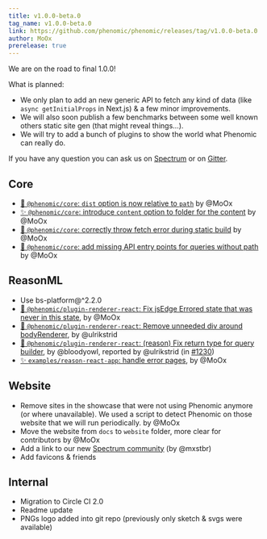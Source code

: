 ```yaml
---
title: v1.0.0-beta.0
tag_name: v1.0.0-beta.0
link: https://github.com/phenomic/phenomic/releases/tag/v1.0.0-beta.0
author: MoOx
prerelease: true
---
```


We are on the road to final 1.0.0!

What is planned:

- We only plan to add an new generic API to fetch any kind of data (like
  `async getInitialProps` in Next.js) & a few minor improvements.
- We will also soon publish a few benchmarks between some well known others
  static site gen (that might reveal things…).
- We will try to add a bunch of plugins to show the world what Phenomic can
  really do.

If you have any question you can ask us on
[Spectrum](https://spectrum.chat/phenomic) or on
[Gitter](https://gitter.im/MoOx/phenomic).

## Core

- [🚨 `@phenomic/core`: `dist` option is now relative to `path`](https://github.com/phenomic/phenomic/commit/24657cc6b9b85e725d25f2dd5bb82367a2956b59)
  by @MoOx
- [✨ `@phenomic/core`: introduce `content` option to folder for the content](https://github.com/phenomic/phenomic/commit/24657cc6b9b85e725d25f2dd5bb82367a2956b59)
  by @MoOx
- [🐛 `@phenomic/core`: correctly throw fetch error during static build](https://github.com/phenomic/phenomic/commit/141a6cbb0fa51426685e3f5ca8e4274a87f35b64)
  by @MoOx
- [🐛 `@phenomic/core`: add missing API entry points for queries without path](https://github.com/phenomic/phenomic/commit/d0572d3ac6c817f64e6cb7680595e5db2e458bbd)
  by @MoOx

## ReasonML

- Use bs-platform@^2.2.0
- [🐛 `@phenomic/plugin-renderer-react`: Fix jsEdge Errored state that was never in this state](https://github.com/phenomic/phenomic/commit/7efdffa78defb974d0f2ff9bbfd1cd47af7dbe23),
  by @MoOx
- [🐛 `@phenomic/plugin-renderer-react`: Remove unneeded div around bodyRenderer](https://github.com/phenomic/phenomic/commit/9c6fb6627cb6b075267f367b0a0d3541975da38d),
  by @ulrikstrid
- [🐛 `@phenomic/plugin-renderer-react`: (reason) Fix return type for query builder](https://github.com/phenomic/phenomic/commit/a54a78e1dfa7a6138a488103ded6816891f8ed90),
  by @bloodyowl, reported by @ulrikstrid (in
  [#1230](https://github.com/phenomic/phenomic/pull/1230))
- [✨ `examples/reason-react-app`: handle error pages](https://github.com/phenomic/phenomic/commit/b0f585622dd6eec1d553d6545cd2ee0716d504f5),
  by @MoOx

## Website

- Remove sites in the showcase that were not using Phenomic anymore (or where
  unavailable). We used a script to detect Phenomic on those website that we
  will run periodically. by @MoOx
- Move the website from `docs` to `website` folder, more clear for contributors
  by @MoOx
- Add a link to our new [Spectrum community](https://spectrum.chat/phenomic) (by
  @mxstbr)
- Add favicons & friends

## Internal

- Migration to Circle CI 2.0
- Readme update
- PNGs logo added into git repo (previously only sketch & svgs were available)
